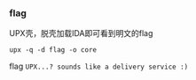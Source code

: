 ### flag

UPX壳，脱壳加载IDA即可看到明文的flag

`upx -q -d flag -o core`

flag
`UPX...? sounds like a delivery service :)`
